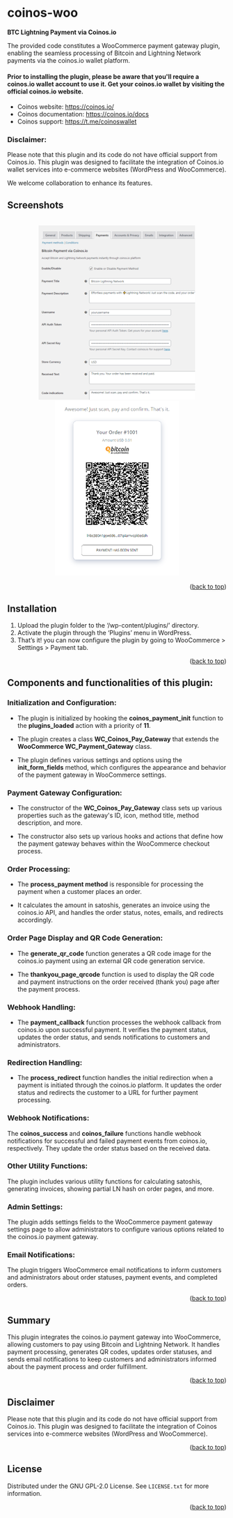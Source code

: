 # coinos-woo

**BTC Lightning Payment via Coinos.io**

The provided code constitutes a WooCommerce payment gateway plugin, enabling the seamless processing of Bitcoin and Lightning Network payments via the coinos.io wallet platform.

#### Prior to installing the plugin, please be aware that you'll require a coinos.io wallet account to use it. Get your coinos.io wallet by visiting the official coinos.io website.

- Coinos website: <a href="https://coinos.io" target="_new">https://coinos.io/</a>
- Coinos documentation: <a href="https://coinos.io/docs" target="_new">https://coinos.io/docs</a>
- Coinos support: <a href="https://t.me/coinoswallet" target="_new">https://t.me/coinoswallet</a>

### Disclaimer:

Please note that this plugin and its code do not have official support from Coinos.io. This plugin was designed to facilitate the integration of Coinos.io wallet services into e-commerce websites (WordPress and WooCommerce).

We welcome collaboration to enhance its features.

## Screenshots

<!-- PROJECT EXAMPLE -->
<br />
<div align="center">
    <img src="example2.png" alt="Logo" width="auto" height="400">
</div>
<div align="center">
    <img src="example.png" alt="Logo" width="auto" height="400">
</div>

<p align="right">(<a href="#readme-top">back to top</a>)</p>

## Installation

1. Upload the plugin folder to the ‘/wp-content/plugins/’ directory.
2. Activate the plugin through the ‘Plugins’ menu in WordPress.
3. That’s it! you can now configure the plugin by going to WooCommerce > Setttings > Payment tab.

<p align="right">(<a href="#readme-top">back to top</a>)</p>

## Components and functionalities of this plugin:

### Initialization and Configuration:

- The plugin is initialized by hooking the **coinos_payment_init** function to the **plugins_loaded** action with a priority of **11**.

- The plugin creates a class **WC_Coinos_Pay_Gateway** that extends the **WooCommerce WC_Payment_Gateway** class.

- The plugin defines various settings and options using the **init_form_fields** method, which configures the appearance and behavior of the payment gateway in WooCommerce settings.

### Payment Gateway Configuration:

- The constructor of the **WC_Coinos_Pay_Gateway** class sets up various properties such as the gateway's ID, icon, method title, method description, and more.

- The constructor also sets up various hooks and actions that define how the payment gateway behaves within the WooCommerce checkout process.

### Order Processing:

- The **process_payment method** is responsible for processing the payment when a customer places an order.

- It calculates the amount in satoshis, generates an invoice using the coinos.io API, and handles the order status, notes, emails, and redirects accordingly.

### Order Page Display and QR Code Generation:

- The **generate_qr_code** function generates a QR code image for the coinos.io payment using an external QR code generation service.

- The **thankyou_page_qrcode** function is used to display the QR code and payment instructions on the order received (thank you) page after the payment process.

### Webhook Handling:

- The **payment_callback** function processes the webhook callback from coinos.io upon successful payment. It verifies the payment status, updates the order status, and sends notifications to customers and administrators.

### Redirection Handling:

- The **process_redirect** function handles the initial redirection when a payment is initiated through the coinos.io platform. It updates the order status and redirects the customer to a URL for further payment processing.

### Webhook Notifications:

The **coinos_success** and **coinos_failure** functions handle webhook notifications for successful and failed payment events from coinos.io, respectively. They update the order status based on the received data.

### Other Utility Functions:

The plugin includes various utility functions for calculating satoshis, generating invoices, showing partial LN hash on order pages, and more.

### Admin Settings:

The plugin adds settings fields to the WooCommerce payment gateway settings page to allow administrators to configure various options related to the coinos.io payment gateway.

### Email Notifications:

The plugin triggers WooCommerce email notifications to inform customers and administrators about order statuses, payment events, and completed orders.

<p align="right">(<a href="#readme-top">back to top</a>)</p>

## Summary

This plugin integrates the coinos.io payment gateway into WooCommerce, allowing customers to pay using Bitcoin and Lightning Network. It handles payment processing, generates QR codes, updates order statuses, and sends email notifications to keep customers and administrators informed about the payment process and order fulfillment.

<p align="right">(<a href="#readme-top">back to top</a>)</p>

<!-- DISCLAIMER -->

## Disclaimer

Please note that this plugin and its code do not have official support from Coinos.io. This plugin was designed to facilitate the integration of Coinos services into e-commerce websites (WordPress and WooCommerce).

<p align="right">(<a href="#readme-top">back to top</a>)</p>

<!-- LICENSE -->

## License

Distributed under the GNU GPL-2.0 License. See `LICENSE.txt` for more information.

<p align="right">(<a href="#readme-top">back to top</a>)</p>
